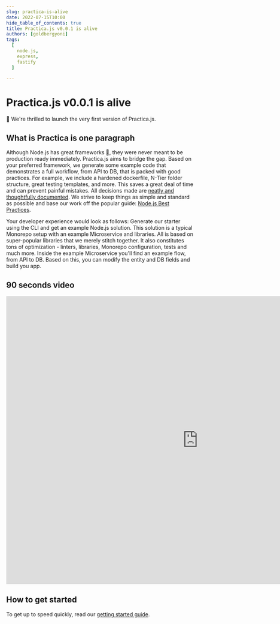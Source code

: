 ```yaml
---
slug: practica-is-alive
date: 2022-07-15T10:00
hide_table_of_contents: true
title: Practica.js v0.0.1 is alive
authors: [goldbergyoni]
tags:
  [
    node.js,
    express,
    fastify
  ]

---
```


# Practica.js v0.0.1 is alive

🥳 We're thrilled to launch the very first version of Practica.js.

## What is Practica is one paragraph

Although Node.js has great frameworks 💚, they were never meant to be production ready immediately. Practica.js aims to bridge the gap. Based on your preferred framework, we generate some example code that demonstrates a full workflow, from API to DB, that is packed with good practices. For example, we include a hardened dockerfile, N-Tier folder structure, great testing templates, and more. This saves a great deal of time and can prevent painful mistakes. All decisions made are [neatly and thoughtfully documented](./decisions/index). We strive to keep things as simple and standard as possible and base our work off the popular guide: [Node.js Best Practices](https://github.com/goldbergyoni/nodebestpractices).

Your developer experience would look as follows: Generate our starter using the CLI and get an example Node.js solution. This solution is a typical Monorepo setup with an example Microservice and libraries. All is based on super-popular libraries that we merely stitch together. It also constitutes tons of optimization - linters, libraries, Monorepo configuration, tests and much more. Inside the example Microservice you'll find an example flow, from API to DB. Based on this, you can modify the entity and DB fields and build you app. 

## 90 seconds video

<iframe width="1024" height="768" src="https://www.youtube.com/embed/F6kAs2VEcKw" title="YouTube video player" frameborder="0" allow="accelerometer; autoplay; clipboard-write; encrypted-media; gyroscope; picture-in-picture" allowfullscreen></iframe>

## How to get started

To get up to speed quickly, read our [getting started guide](https://practica.dev/the-basics/getting-started-quickly).